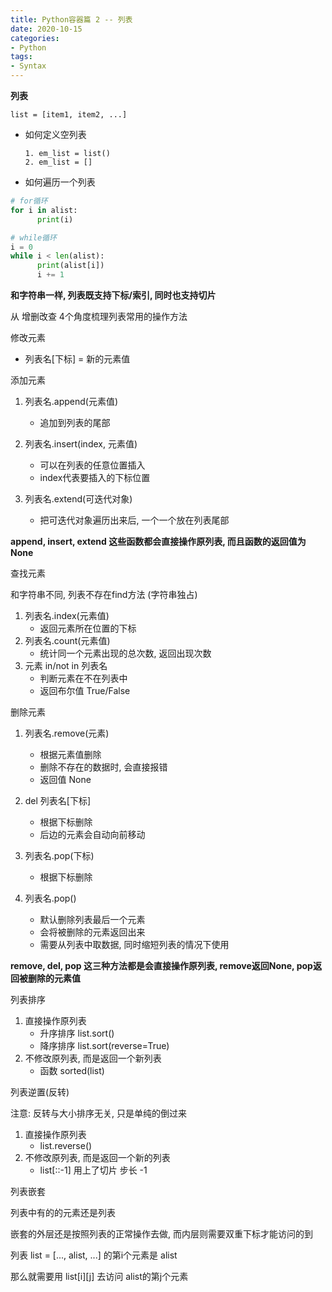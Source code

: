 ```yaml
---
title: Python容器篇 2 -- 列表
date: 2020-10-15
categories:
- Python
tags:
- Syntax
---
```


**列表**

`list = [item1, item2, ...]`
* 如何定义空列表

      1. em_list = list()
      2. em_list = []

* 如何遍历一个列表
```python
# for循环
for i in alist:
      print(i)

# while循环
i = 0
while i < len(alist):
      print(alist[i])
      i += 1
```

**和字符串一样, 列表既支持下标/索引, 同时也支持切片**

从 增删改查 4个角度梳理列表常用的操作方法<br>

修改元素<br>

* 列表名[下标] = 新的元素值

添加元素<br>

1. 列表名.append(元素值)
      * 追加到列表的尾部


2. 列表名.insert(index, 元素值)
      * 可以在列表的任意位置插入
      * index代表要插入的下标位置

3. 列表名.extend(可迭代对象)
      * 把可迭代对象遍历出来后, 一个一个放在列表尾部

**append, insert, extend 这些函数都会直接操作原列表, 而且函数的返回值为 None**

查找元素<br>

和字符串不同, 列表不存在find方法 (字符串独占)<br>

1. 列表名.index(元素值)
      * 返回元素所在位置的下标
2. 列表名.count(元素值)
      * 统计同一个元素出现的总次数, 返回出现次数
3. 元素 in/not in 列表名
      * 判断元素在不在列表中
      * 返回布尔值 True/False

删除元素<br>

1. 列表名.remove(元素)
      * 根据元素值删除
      * 删除不存在的数据时, 会直接报错
      * 返回值 None

2. del 列表名[下标]
      * 根据下标删除
      * 后边的元素会自动向前移动

3. 列表名.pop(下标)
      * 根据下标删除

4. 列表名.pop()
      * 默认删除列表最后一个元素
      * 会将被删除的元素返回出来
      * 需要从列表中取数据, 同时缩短列表的情况下使用

**remove, del, pop 这三种方法都是会直接操作原列表, remove返回None, pop返回被删除的元素值**

列表排序<br>

1. 直接操作原列表
      * 升序排序 list.sort()
      * 降序排序 list.sort(reverse=True)
2. 不修改原列表, 而是返回一个新列表
      * 函数 sorted(list)  

列表逆置(反转)<br>

注意: 反转与大小排序无关, 只是单纯的倒过来<br>

1. 直接操作原列表
      * list.reverse()
2. 不修改原列表, 而是返回一个新的列表
      * list[::-1] 用上了切片 步长 -1

列表嵌套<br>

列表中有的的元素还是列表<br>

嵌套的外层还是按照列表的正常操作去做, 而内层则需要双重下标才能访问的到<br>

列表 list = [..., alist, ...] 的第i个元素是 alist<br>

那么就需要用 list[i][j] 去访问 alist的第j个元素